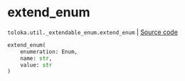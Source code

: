 # extend_enum
`toloka.util._extendable_enum.extend_enum` | [Source code](https://github.com/Toloka/toloka-kit/blob/v1.2.2/src/util/_extendable_enum.py#L12)

```python
extend_enum(
    enumeration: Enum,
    name: str,
    value: str
)
```

